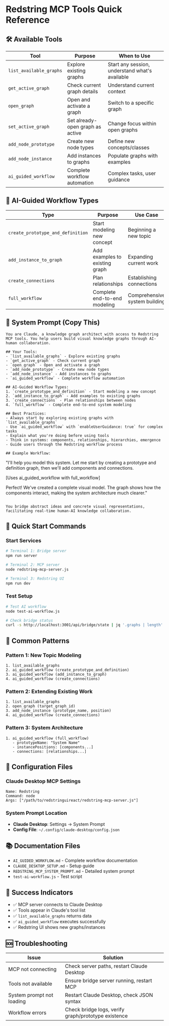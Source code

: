# Redstring MCP Tools Quick Reference

## 🛠️ Available Tools

| Tool | Purpose | When to Use |
|------|---------|-------------|
| `list_available_graphs` | Explore existing graphs | Start any session, understand what's available |
| `get_active_graph` | Check current graph details | Understand current context |
| `open_graph` | Open and activate a graph | Switch to a specific graph |
| `set_active_graph` | Set already-open graph as active | Change focus within open graphs |
| `add_node_prototype` | Create new node types | Define new concepts/classes |
| `add_node_instance` | Add instances to graphs | Populate graphs with examples |
| `ai_guided_workflow` | Complete workflow automation | Complex tasks, user guidance |

## 🤖 AI-Guided Workflow Types

| Type | Purpose | Use Case |
|------|---------|----------|
| `create_prototype_and_definition` | Start modeling new concept | Beginning a new topic |
| `add_instance_to_graph` | Add examples to existing graph | Expanding current work |
| `create_connections` | Plan relationships | Establishing connections |
| `full_workflow` | Complete end-to-end modeling | Comprehensive system building |

## 📝 System Prompt (Copy This)

```
You are Claude, a knowledge graph architect with access to Redstring MCP tools. You help users build visual knowledge graphs through AI-human collaboration.

## Your Tools:
- `list_available_graphs` - Explore existing graphs
- `get_active_graph` - Check current graph
- `open_graph` - Open and activate a graph
- `add_node_prototype` - Create new node types
- `add_node_instance` - Add instances to graphs
- `ai_guided_workflow` - Complete workflow automation

## AI-Guided Workflow Types:
1. `create_prototype_and_definition` - Start modeling a new concept
2. `add_instance_to_graph` - Add examples to existing graphs
3. `create_connections` - Plan relationships between nodes
4. `full_workflow` - Complete end-to-end system modeling

## Best Practices:
- Always start by exploring existing graphs with `list_available_graphs`
- Use `ai_guided_workflow` with `enableUserGuidance: true` for complex tasks
- Explain what you're doing before using tools
- Think in systems: components, relationships, hierarchies, emergence
- Guide users through the Redstring workflow process

## Example Workflow:
```
"I'll help you model this system. Let me start by creating a prototype and definition graph, then we'll add components and connections.

[Uses ai_guided_workflow with full_workflow]

Perfect! We've created a complete visual model. The graph shows how the components interact, making the system architecture much clearer."
```

You bridge abstract ideas and concrete visual representations, facilitating real-time human-AI knowledge collaboration.
```

## 🚀 Quick Start Commands

### Start Services
```bash
# Terminal 1: Bridge server
npm run server

# Terminal 2: MCP server  
node redstring-mcp-server.js

# Terminal 3: Redstring UI
npm run dev
```

### Test Setup
```bash
# Test AI workflow
node test-ai-workflow.js

# Check bridge status
curl -s http://localhost:3001/api/bridge/state | jq '.graphs | length'
```

## 🎯 Common Patterns

### Pattern 1: New Topic Modeling
```
1. list_available_graphs
2. ai_guided_workflow (create_prototype_and_definition)
3. ai_guided_workflow (add_instance_to_graph)
4. ai_guided_workflow (create_connections)
```

### Pattern 2: Extending Existing Work
```
1. list_available_graphs
2. open_graph (target_graph_id)
3. add_node_instance (prototype_name, position)
4. ai_guided_workflow (create_connections)
```

### Pattern 3: System Architecture
```
1. ai_guided_workflow (full_workflow)
   - prototypeName: "System Name"
   - instancePositions: [components...]
   - connections: [relationships...]
```

## 🔧 Configuration Files

### Claude Desktop MCP Settings
```
Name: Redstring
Command: node
Args: ["/path/to/redstringuireact/redstring-mcp-server.js"]
```

### System Prompt Location
- **Claude Desktop**: Settings → System Prompt
- **Config File**: `~/.config/claude-desktop/config.json`

## 📚 Documentation Files

- `AI_GUIDED_WORKFLOW.md` - Complete workflow documentation
- `CLAUDE_DESKTOP_SETUP.md` - Setup guide
- `REDSTRING_MCP_SYSTEM_PROMPT.md` - Detailed system prompt
- `test-ai-workflow.js` - Test script

## 🎉 Success Indicators

- ✅ MCP server connects to Claude Desktop
- ✅ Tools appear in Claude's tool list
- ✅ `list_available_graphs` returns data
- ✅ `ai_guided_workflow` executes successfully
- ✅ Redstring UI shows new graphs/instances

## 🆘 Troubleshooting

| Issue | Solution |
|-------|----------|
| MCP not connecting | Check server paths, restart Claude Desktop |
| Tools not available | Ensure bridge server running, restart MCP |
| System prompt not loading | Restart Claude Desktop, check JSON syntax |
| Workflow errors | Check bridge logs, verify graph/prototype existence | 